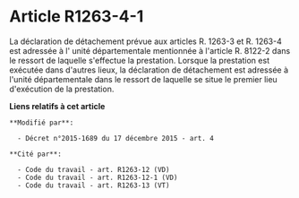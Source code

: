 # Article R1263-4-1

La déclaration de détachement prévue aux articles R. 1263-3 et R. 1263-4 est adressée à l' unité départementale mentionnée à
l'article R. 8122-2 dans le ressort de laquelle s'effectue la prestation. Lorsque la prestation est exécutée dans d'autres
lieux, la déclaration de détachement est adressée à l'unité départementale dans le ressort de laquelle se situe le premier
lieu d'exécution de la prestation.

**Liens relatifs à cet article**

	**Modifié par**:

	  - Décret n°2015-1689 du 17 décembre 2015 - art. 4

	**Cité par**:

	  - Code du travail - art. R1263-12 (VD)
	  - Code du travail - art. R1263-12-1 (VD)
	  - Code du travail - art. R1263-13 (VT)
